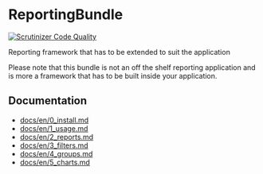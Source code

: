ReportingBundle
===============
[![Scrutinizer Code Quality](https://scrutinizer-ci.com/g/vivait/ReportingBundle/badges/quality-score.png?b=master)](https://scrutinizer-ci.com/g/vivait/ReportingBundle/?branch=master)

Reporting framework that has to be extended to suit the application

Please note that this bundle is not an off the shelf reporting application and is more a framework that has to be built inside your application.

## Documentation

 * [docs/en/0_install.md](Install)
 * [docs/en/1_usage.md](Usage)
 * [docs/en/2_reports.md](Reports)
 * [docs/en/3_filters.md](Filters)
 * [docs/en/4_groups.md](Groups)
 * [docs/en/5_charts.md](Charts)
